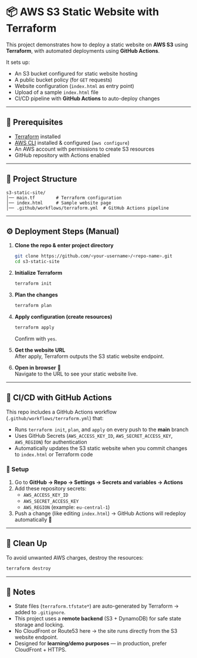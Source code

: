 # 📦 AWS S3 Static Website with Terraform  

This project demonstrates how to deploy a static website on **AWS S3** using **Terraform**, with automated deployments using **GitHub Actions**.  

It sets up:  
- An S3 bucket configured for static website hosting  
- A public bucket policy (for `GET` requests)  
- Website configuration (`index.html` as entry point)  
- Upload of a sample `index.html` file  
- CI/CD pipeline with **GitHub Actions** to auto-deploy changes  

---

## 🚀 Prerequisites
- [Terraform](https://developer.hashicorp.com/terraform/downloads) installed  
- [AWS CLI](https://docs.aws.amazon.com/cli/) installed & configured (`aws configure`)  
- An AWS account with permissions to create S3 resources  
- GitHub repository with Actions enabled  

---

## 📂 Project Structure
```
s3-static-site/
│── main.tf        # Terraform configuration
│── index.html     # Sample website page
│── .github/workflows/terraform.yml  # GitHub Actions pipeline
```
---

## ⚙️ Deployment Steps (Manual)

1. **Clone the repo & enter project directory**  
   ```bash
   git clone https://github.com/<your-username>/<repo-name>.git
   cd s3-static-site
   ```

2. **Initialize Terraform**  
   ```bash
   terraform init
   ```

3. **Plan the changes**  
   ```bash
   terraform plan
   ```

4. **Apply configuration (create resources)**  
   ```bash
   terraform apply
   ```

   Confirm with `yes`.  

5. **Get the website URL**  
   After apply, Terraform outputs the S3 static website endpoint.

6. **Open in browser** 🎉  
   Navigate to the URL to see your static website live.  

---

## 🤖 CI/CD with GitHub Actions  

This repo includes a GitHub Actions workflow (`.github/workflows/terraform.yml`) that:  
- Runs `terraform init`, `plan`, and `apply` on every push to the **main** branch  
- Uses GitHub Secrets (`AWS_ACCESS_KEY_ID`, `AWS_SECRET_ACCESS_KEY`, `AWS_REGION`) for authentication  
- Automatically updates the S3 static website when you commit changes to `index.html` or Terraform code  

### 🔑 Setup  
1. Go to **GitHub → Repo → Settings → Secrets and variables → Actions**  
2. Add these repository secrets:  
   - `AWS_ACCESS_KEY_ID`  
   - `AWS_SECRET_ACCESS_KEY`  
   - `AWS_REGION` (example: `eu-central-1`)  
3. Push a change (like editing `index.html`) → GitHub Actions will redeploy automatically 🎉  

---

## 🧹 Clean Up
To avoid unwanted AWS charges, destroy the resources:  
```bash
terraform destroy
```

---

## 📖 Notes
- State files (`terraform.tfstate*`) are auto-generated by Terraform → added to `.gitignore`.  
- This project uses a **remote backend** (S3 + DynamoDB) for safe state storage and locking.  
- No CloudFront or Route53 here → the site runs directly from the S3 website endpoint.  
- Designed for **learning/demo purposes** — in production, prefer CloudFront + HTTPS.  
